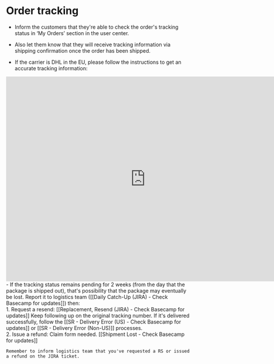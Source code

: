 # Order tracking
-   Inform the customers that they're able to check the order's tracking status in ‘My Orders’ section in the user center.

-   Also let them know that they will receive tracking information via shipping confirmation once the order has been shipped.

-   If the carrier is DHL in the EU, please follow the instructions to get an accurate tracking information:
  <iframe src="https://docs.google.com/presentation/d/e/2PACX-1vSQP-8Uxo8NkqJhOYxP83uQBoYmI8DfljoOccaAKuL2jTKQ4OzQGCxeTqW63VzRUxE9QgbNrXCEFKGk/embed?start=false&loop=false" frameborder="0" width="760" height="560" allowfullscreen="true" mozallowfullscreen="true" webkitallowfullscreen="true"></iframe>
  -    If the tracking status remains pending for 2 weeks (from the day that the package is shipped out), that's possibility that the package may eventually be lost. Report it to logistics team ([[Daily Catch-Up (JIRA) - Check Basecamp for updates]]) then:
<br>
1. Request a resend: [[Replacement, Resend (JIRA) - Check Basecamp for updates]]
	Keep following up on the original tracking number. If it's delivered successfully, follow the [[SR - Delivery Error (US) - Check Basecamp for updates]]  or [[SR - Delivery Error (Non-US)]] processes.
<br>
2. Issue a refund: 
     Claim form needed. [[Shipment Lost - Check Basecamp for updates]]
     
	Remember to inform logistics team that you've requested a RS or issued a refund on the JIRA ticket. 